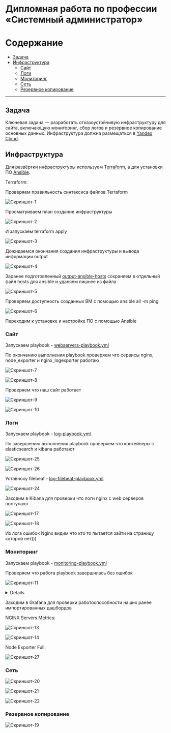 
#  Дипломная работа по профессии «Системный администратор»

Содержание
==========
* [Задача](#Задача)
* [Инфраструктура](#Инфраструктура)
    * [Сайт](#Сайт)
    * [Логи](#Логи)
    * [Мониторинг](#Мониторинг)
    * [Сеть](#Сеть)
    * [Резервное копирование](#Резервное-копирование)

---------
## Задача
Ключевая задача — разработать отказоустойчивую инфраструктуру для сайта, включающую мониторинг, сбор логов и резервное копирование основных данных. Инфраструктура должна размещаться в [Yandex Cloud](https://cloud.yandex.com/).


## Инфраструктура
Для развёртки инфраструктуры используем [Terraform](https://github.com/alex31bel/sys-diplom/tree/main/terraform), а для установки ПО [Ansible](https://github.com/alex31bel/sys-diplom/tree/main/ansible).

Terraform:

Проверяем правильность синтаксиса файлов Terraform

![Скриншот-1](https://github.com/alex31bel/sys-diplom/blob/main/img/sys-diplom1.PNG) 

Просматриваем план создание инфраструктуры

![Скриншот-2](https://github.com/alex31bel/sys-diplom/blob/main/img/sys-diplom2.PNG)

И запускаем terraform apply

![Скриншот-3](https://github.com/alex31bel/sys-diplom/blob/main/img/sys-diplom3.PNG)

Дожидаемся окончания создания инфраструктуры и вывода информации output

![Скриншот-4](https://github.com/alex31bel/sys-diplom/blob/main/img/sys-diplom4.PNG)

Заранее подготовленный [output-ansible-hosts](https://github.com/alex31bel/sys-diplom/blob/main/terraform/output.tf) сохраняем в отдельный файл hosts для ansible и удаляем лишнее из файла

![Скриншот-5](https://github.com/alex31bel/sys-diplom/blob/main/img/sys-diplom5.PNG)

Проверяем доступность созданных ВМ с помощью ansible all -m ping

![Скриншот-6](https://github.com/alex31bel/sys-diplom/blob/main/img/sys-diplom6.PNG)

Переходим к установке и настройке ПО с помощью Ansible

### Сайт
Запускаем playbook - [webservers-playbook.yml](https://github.com/alex31bel/sys-diplom/blob/main/ansible/webservers-playbook.yml)

По окончанию выполнения playbook проверяем что сервисы nginx, node_exporter и nginx_logexporter работаю

![Скриншот-7](https://github.com/alex31bel/sys-diplom/blob/main/img/sys-diplom7.PNG)

![Скриншот-8](https://github.com/alex31bel/sys-diplom/blob/main/img/sys-diplom8.PNG)

Проверяем что наш сайт работает

![Скриншот-9](https://github.com/alex31bel/sys-diplom/blob/main/img/sys-diplom9.PNG)

![Скриншот-10](https://github.com/alex31bel/sys-diplom/blob/main/img/sys-diplom10.PNG)

### Логи
Запускаем playbook - [log-playbook.yml](https://github.com/alex31bel/sys-diplom/blob/main/ansible/log-playbook.yml)

По завершению выполнения playbook проверяем что контейнеры с elasticsearch и kibana работают

![Скриншот-25](https://github.com/alex31bel/sys-diplom/blob/main/img/sys-diplom25.PNG)

![Скриншот-26](https://github.com/alex31bel/sys-diplom/blob/main/img/sys-diplom26.PNG)

Уставноку filebeat - [log-filebeat-playbook.yml](https://github.com/alex31bel/sys-diplom/blob/main/ansible/log-filebeat-playbook.yml)

![Скриншот-24](https://github.com/alex31bel/sys-diplom/blob/main/img/sys-diplom24.PNG)

Заходим в Kibana для проверки что логи nginx с web серверов поступают

![Скриншот-17](https://github.com/alex31bel/sys-diplom/blob/main/img/sys-diplom17.PNG)

![Скриншот-18](https://github.com/alex31bel/sys-diplom/blob/main/img/sys-diplom18.PNG)

Из лога ошибок Nginx видим что кто то пытается зайти на страницу которой нет)))

### Мониторинг
Запускаем playbook - [monitoring-playbook.yml](https://github.com/alex31bel/sys-diplom/blob/main/ansible/monitoring-playbook.yml)

Проверяем что работа playbook завершилась без ошибок

![Скриншот-11](https://github.com/alex31bel/sys-diplom/blob/main/img/sys-diplom11.PNG)

<details>
При первом запуске monitoring-playbook.yml выдаёт ошибку импорта дашборда в графану

![Скриншот-12](https://github.com/alex31bel/sys-diplom/blob/main/img/sys-diplom12.PNG)

При повторном запуске playbook он выполняется полностью без ошибок.
</details>

Заходим в Grafana для проверки работоспособности наших ранее импортированных дашбордов 

NGINX Servers Metrics:

![Скриншот-13](https://github.com/alex31bel/sys-diplom/blob/main/img/sys-diplom13.PNG)

![Скриншот-14](https://github.com/alex31bel/sys-diplom/blob/main/img/sys-diplom14.PNG)

Node Exporter Full:

![Скриншот-27](https://github.com/alex31bel/sys-diplom/blob/main/img/sys-diplom27.PNG)

### Сеть

![Скриншот-20](https://github.com/alex31bel/sys-diplom/blob/main/img/sys-diplom20.PNG)

![Скриншот-21](https://github.com/alex31bel/sys-diplom/blob/main/img/sys-diplom21.PNG)

![Скриншот-22](https://github.com/alex31bel/sys-diplom/blob/main/img/sys-diplom22.PNG)

### Резервное копирование

![Скриншот-19](https://github.com/alex31bel/sys-diplom/blob/main/img/sys-diplom19.PNG)

